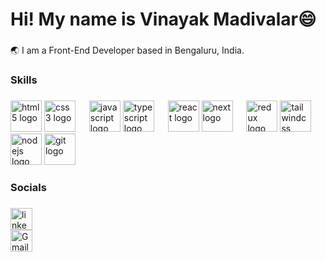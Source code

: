 <h1 align="left">Hi! My name is Vinayak Madivalar😄</h1>

###

<p align="left">🌏 I am a Front-End Developer based in Bengaluru, India.</p>

###

<h3 align="left">Skills</h3>

###

<div align="left">
  <img src="https://skillicons.dev/icons?i=html" height="50" alt="html5 logo"  />
  
  <img src="https://skillicons.dev/icons?i=css" height="50" alt="css3 logo"  />
  <img width="14" />
  <img src="https://skillicons.dev/icons?i=js" height="50" alt="javascript logo"  />
  <img src="https://skillicons.dev/icons?i=ts" height="50" alt="typescript logo"  />
  <img width="14" />
  <img src="https://skillicons.dev/icons?i=react" height="50" alt="react logo"  />
  
  <img src="https://skillicons.dev/icons?i=next" height="50" alt="next logo"  />
  <img width="14" />
  <img src="https://skillicons.dev/icons?i=redux" height="50" alt="redux logo"  />
  
  <img src="https://skillicons.dev/icons?i=tailwind" height="50" alt="tailwindcss logo"  />
  <img width="14" />
  <img src="https://skillicons.dev/icons?i=nodejs" height="50" alt="nodejs logo"  />
  
  <img src="https://skillicons.dev/icons?i=git" height="50" alt="git logo"  />

</div>

###

<h3 align="left">Socials</h3>

###

<div align="left">
  <a href="https://linkedin.com/in/vinayak-madivalar" target="blank">
  <img src="https://img.shields.io/badge/LinkedIn-0A66C2?logo=linkedin&logoColor=white&style=for-the-badge" height="35" alt="linkedin logo"  />
</div>

<div align="left">
  <a href="mailto:vinayak.m0157@gmail.com" target="blank">
  <img src="https://img.shields.io/badge/Gmail-D14836?style=for-the-badge&logo=gmail&logoColor=white" height="35" alt="Gmail logo"  />
</div>

###

